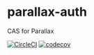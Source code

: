 # parallax-auth
CAS for Parallax

[![CircleCI](https://dl.circleci.com/status-badge/img/gh/baronvonvaderham/parallax-auth/tree/main.svg?style=svg)](https://dl.circleci.com/status-badge/redirect/gh/baronvonvaderham/parallax-auth/tree/main) [![codecov](https://codecov.io/gh/baronvonvaderham/parallax-auth/branch/main/graph/badge.svg?token=VLfb18G7qz)](https://codecov.io/gh/baronvonvaderham/parallax-auth)